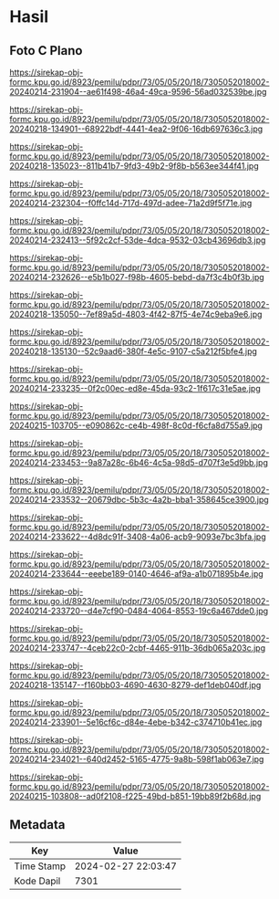 # Hasil

## Foto C Plano

https://sirekap-obj-formc.kpu.go.id/8923/pemilu/pdpr/73/05/05/20/18/7305052018002-20240214-231904--ae61f498-46a4-49ca-9596-56ad032539be.jpg

https://sirekap-obj-formc.kpu.go.id/8923/pemilu/pdpr/73/05/05/20/18/7305052018002-20240218-134901--68922bdf-4441-4ea2-9f06-16db697636c3.jpg

https://sirekap-obj-formc.kpu.go.id/8923/pemilu/pdpr/73/05/05/20/18/7305052018002-20240218-135023--811b41b7-9fd3-49b2-9f8b-b563ee344f41.jpg

https://sirekap-obj-formc.kpu.go.id/8923/pemilu/pdpr/73/05/05/20/18/7305052018002-20240214-232304--f0ffc14d-717d-497d-adee-71a2d9f5f71e.jpg

https://sirekap-obj-formc.kpu.go.id/8923/pemilu/pdpr/73/05/05/20/18/7305052018002-20240214-232413--5f92c2cf-53de-4dca-9532-03cb43696db3.jpg

https://sirekap-obj-formc.kpu.go.id/8923/pemilu/pdpr/73/05/05/20/18/7305052018002-20240214-232626--e5b1b027-f98b-4605-bebd-da7f3c4b0f3b.jpg

https://sirekap-obj-formc.kpu.go.id/8923/pemilu/pdpr/73/05/05/20/18/7305052018002-20240218-135050--7ef89a5d-4803-4f42-87f5-4e74c9eba9e6.jpg

https://sirekap-obj-formc.kpu.go.id/8923/pemilu/pdpr/73/05/05/20/18/7305052018002-20240218-135130--52c9aad6-380f-4e5c-9107-c5a212f5bfe4.jpg

https://sirekap-obj-formc.kpu.go.id/8923/pemilu/pdpr/73/05/05/20/18/7305052018002-20240214-233235--0f2c00ec-ed8e-45da-93c2-1f617c31e5ae.jpg

https://sirekap-obj-formc.kpu.go.id/8923/pemilu/pdpr/73/05/05/20/18/7305052018002-20240215-103705--e090862c-ce4b-498f-8c0d-f6cfa8d755a9.jpg

https://sirekap-obj-formc.kpu.go.id/8923/pemilu/pdpr/73/05/05/20/18/7305052018002-20240214-233453--9a87a28c-6b46-4c5a-98d5-d707f3e5d9bb.jpg

https://sirekap-obj-formc.kpu.go.id/8923/pemilu/pdpr/73/05/05/20/18/7305052018002-20240214-233532--20679dbc-5b3c-4a2b-bba1-358645ce3900.jpg

https://sirekap-obj-formc.kpu.go.id/8923/pemilu/pdpr/73/05/05/20/18/7305052018002-20240214-233622--4d8dc91f-3408-4a06-acb9-9093e7bc3bfa.jpg

https://sirekap-obj-formc.kpu.go.id/8923/pemilu/pdpr/73/05/05/20/18/7305052018002-20240214-233644--eeebe189-0140-4646-af9a-a1b071895b4e.jpg

https://sirekap-obj-formc.kpu.go.id/8923/pemilu/pdpr/73/05/05/20/18/7305052018002-20240214-233720--d4e7cf90-0484-4064-8553-19c6a467dde0.jpg

https://sirekap-obj-formc.kpu.go.id/8923/pemilu/pdpr/73/05/05/20/18/7305052018002-20240214-233747--4ceb22c0-2cbf-4465-911b-36db065a203c.jpg

https://sirekap-obj-formc.kpu.go.id/8923/pemilu/pdpr/73/05/05/20/18/7305052018002-20240218-135147--f160bb03-4690-4630-8279-def1deb040df.jpg

https://sirekap-obj-formc.kpu.go.id/8923/pemilu/pdpr/73/05/05/20/18/7305052018002-20240214-233901--5e16cf6c-d84e-4ebe-b342-c374710b41ec.jpg

https://sirekap-obj-formc.kpu.go.id/8923/pemilu/pdpr/73/05/05/20/18/7305052018002-20240214-234021--640d2452-5165-4775-9a8b-598f1ab063e7.jpg

https://sirekap-obj-formc.kpu.go.id/8923/pemilu/pdpr/73/05/05/20/18/7305052018002-20240215-103808--ad0f2108-f225-49bd-b851-19bb89f2b68d.jpg


## Metadata

| Key        | Value               |
| ---------- | ------------------- |
| Time Stamp | 2024-02-27 22:03:47 |
| Kode Dapil | 7301                |



